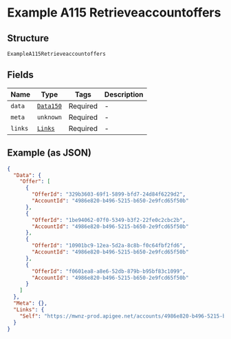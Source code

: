 
# Example A115 Retrieveaccountoffers

## Structure

`ExampleA115Retrieveaccountoffers`

## Fields

| Name | Type | Tags | Description |
|  --- | --- | --- | --- |
| `data` | [`Data150`](../../doc/models/data-150.md) | Required | - |
| `meta` | `unknown` | Required | - |
| `links` | [`Links`](../../doc/models/links.md) | Required | - |

## Example (as JSON)

```json
{
  "Data": {
    "Offer": [
      {
        "OfferId": "329b3603-69f1-5899-bfd7-24d84f6229d2",
        "AccountId": "4986e820-b496-5215-b650-2e9fcd65f50b"
      },
      {
        "OfferId": "1be94062-07f0-5349-b3f2-22fe0c2cbc2b",
        "AccountId": "4986e820-b496-5215-b650-2e9fcd65f50b"
      },
      {
        "OfferId": "10901bc9-12ea-5d2a-8c8b-f0c64fbf2fd6",
        "AccountId": "4986e820-b496-5215-b650-2e9fcd65f50b"
      },
      {
        "OfferId": "f0601ea8-a8e6-52db-879b-b95bf83c1099",
        "AccountId": "4986e820-b496-5215-b650-2e9fcd65f50b"
      }
    ]
  },
  "Meta": {},
  "Links": {
    "Self": "https://mwnz-prod.apigee.net/accounts/4986e820-b496-5215-b650-2e9fcd65f50b/offers"
  }
}
```

